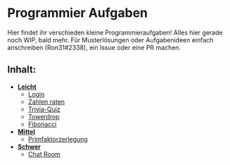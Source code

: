 # Programmier Aufgaben
  
  Hier findet ihr verschieden kleine Programmieraufgaben!
  Alles hier gerade noch WIP, bald mehr.
  Für Musterlösungen oder Aufgabenideen einfach anschreiben (Ron31#2338), ein Issue oder eine PR machen.

## Inhalt:
- [**Leicht**](aufgaben-leicht)
  - [Login](aufgaben-leicht/aufgabe01)
  - [Zahlen raten](aufgaben-leicht/aufgabe02)
  - [Trivia-Quiz](aufgaben-leicht/aufgabe03)
  - [Towerdrop](aufgaben-leicht/aufgabe04)
  - [Fibonacci](aufgaben-leicht/aufgabe05)
- [**Mittel**](aufgaben-mittel/)
  - [Primfaktorzerlegung](aufgaben-mittel/aufgabe01)
- [**Schwer**](aufgaben-schwer/)
  - [Chat Room](aufgaben-schwer/aufgabe01)
